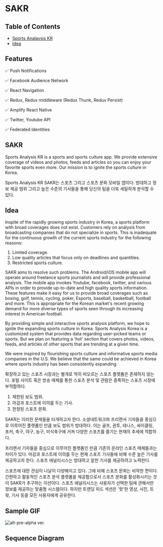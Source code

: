# SAKR
## Table of Contents

* [Sports Analaysis KR](#sports-analysis-kr)
* [Idea](#idea)

## Features   

✅ Push Notifications

✅ Facebook Audience Network

✅ React Navigation   

✅ Redux, Redux middleware (Redux Thunk, Redux Persist)

✅ Amplify React Native

✅ Twitter, Youtube API   

✅ Federated Identities

## SAKR

Sports Analysis KR is a sports and sports culture app. We provide extensive coverage of videos and photos, feeds and articles so you can enjoy your favorite sports even more. Our mission is to ignite the sports culture in Korea.

Sports Analysis KR
SAKR는 스포츠 그리고 스포츠 문화 모바일 앱이다. 방대하고 정보 제공 범위 그리고 높은 수준의 기사들을 통해 당신의 팀을 더욱 세밀하게 분석할 수 있다.


## Idea

Inspite of the rapidly growing sports industry in Korea, a sports platform with broad coverages does not exist. Customers rely on analysis from broadcasting companies that do not specialize in sports. This is inadequate for the continuous growth of the current sports industry for the following reasons:

1. Limited coverage.
2. Low quality articles that focus only on deadlines and quantities.
3. Restricted sports culture.

SAKR aims to resolve such problems. The Android/iOS mobile app will operate around freelance sports journalists and will provide professional analysis. The mobile app invokes Youtube, facebook, twitter, and various APIs in order to provide up-to-date and high quality sports information. These features make it easy for us to provide broad coverages such as boxing, golf, tennis, cycling, poker, Esports, baseball, basketball, football and more. This is appropriate for the Korean market's recent growing demand for more diverse types of sports seen through its increasing interest in American football.

By providing simple and interactive sports analysis platform, we hope to ignite the expanding sports culture in Korea. Sports Analysis Korea is a customized system that provides data regarding user-picked teams or sports. But we plan on featuring a 'hot' section that covers photos, videos, feeds, and articles of other sports that are trending at a given time.

We were inspired by flourishing sports culture and informative sports media companies in the U.S. We believe that the same could be achieved in Korea where sports industry has been consistently expanding.

확장하고 있는 스포츠 시장과는 별개로 딱히 떠오르는 스포츠 플랫폼은 존재하지 않는다. 포털 사이트 혹은 방송 매체를 통한 스포츠 분석 및 관람은 증폭하는 스포츠 시장에 부적합하다.

1. 제한된 보도 범위.
2. 마감과 포스트에 이의를 두는 기사.
3. 한정된 스포츠 문화.

SAKR는 이러한 문제들을 타개하고자 한다. 소셜네트워크와 프리랜서 기자들을 중심으로 이루어진 플랫폼인 만큼 보도 범위가 방대하다. 이는 골프, 권투, 테니스, 싸이클링, 포커, 축구, 야구, 농구, 미식축구에 거쳐 다양한 스포츠를 즐기는 현재의 추세에 적합하다.

프리랜서 기자들을 중심으로 이루어진 플랫폼인 만큼 기존의 온라인 스포츠 매체들과는 차이가 있다. 마감과 포스트에 이의를 두는 현재 스포츠 기사들에 비해 수준 높은 기사를 제공하고자 한다. 스포츠 애널리시스는 방대하고 알찬 기사를 제공하려고 노력한다.

스포츠에 대한 관심이 나날이 다양해지고 있다. 그에 비해 스포츠 문화는 비약한 편이다. 간편하고 활동적인 스포츠 분석 플랫폼을 제공함으로서 스포츠 문화를 활성화시키는 것이 SAKR가 추구하는 미션이다. 스포츠 애널리시스는 사용자가 선택한 팀에 관해서만 정보를 제공하는 맞춤형 시스템이다. 하지만 트렌딩 피드 섹션은 '핫'한 영상, 사진, 트윗, 기사 등을 모든 사용자에게 공유한다.

## Sample GIF
![alt-pre-alpha ver.](https://github.com/sl5234/SA/blob/master/sample.gif)

## Sequence Diagram
